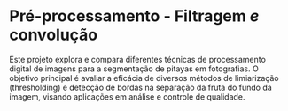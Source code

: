 # Pré-processamento - Filtragem _e_ convolução
Este projeto explora e compara diferentes técnicas de processamento digital de imagens para a segmentação de pitayas em fotografias. O objetivo principal é avaliar a eficácia de diversos métodos de limiarização (thresholding) e detecção de bordas na separação da fruta do fundo da imagem, visando aplicações em análise e controle de qualidade.
